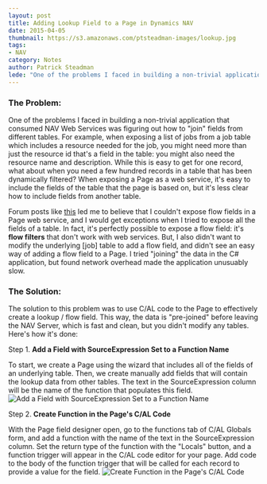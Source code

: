 ```yaml
---
layout: post
title: Adding Lookup Field to a Page in Dynamics NAV
date: 2015-04-05
thumbnail: https://s3.amazonaws.com/ptsteadman-images/lookup.jpg
tags:
- NAV
category: Notes
author: Patrick Steadman
lede: "One of the problems I faced in building a non-trivial application that consumed NAV Web Services was figuring out how to join fields from different tables."
---
```


### The Problem:

One of the problems I faced in building a non-trivial application that consumed
NAV Web Services was figuring out how to "join" fields from different tables.
For example, when exposing a list of jobs from a job table which includes a
resource needed for the job, you might need more than just the resource id
that's a field in the table: you might also need the resource name and
description.  While this is easy to get for one record, what about when you
need a few hundred records in a table that has been dynamically filtered?  When
exposing a Page as a web service, it's easy to include the fields of the table
that the page is based on, but it's less clear how to include fields from
another table.

Forum posts like [this](http://dynamicsuser.net/forums/p/32550/170843.aspx) led
me to believe that I couldn't expose flow fields in a Page web service, and I
would get exceptions when I tried to expose all the fields of a table.  In fact,
it's perfectly possible to expose a flow field: it's **flow filters** that don't
work with web services.  But, I also didn't want to modify the underlying [job]
table to add a flow field, and didn't see an easy way of adding a flow field to
a Page.  I tried "joining" the data in the C# application, but found network
overhead made the application unusuably slow.

### The Solution:

The solution to this problem was to use C/AL code to the Page to effectively
create a lookup / flow field.  This way, the data is "pre-joined" before leaving
the NAV Server, which is fast and clean, but you didn't modify any tables.
Here's how it's done:

Step 1. **Add a Field with SourceExpression Set to a Function Name**

To start, we create a Page using the wizard that includes all of the fields of
an underlying table.  Then, we create manually add fields that will contain the
lookup data from other tables.  The text in the SourceExpression column will be
the name of the function that populates this field.  ![Add a Field with
SourceExpression Set to a Function
Name](/images/lookup-1.png)


Step 2. **Create Function in the Page's C/AL Code**

With the Page field designer open, go to the functions tab of C/AL Globals form,
and add a function with the name of the text in the SourceExpression column.
Set the return type of the function with the "Locals" button, and a function
trigger will appear in the C/AL code editor for your page.  Add code to the body
of the function trigger that will be called for each record to provide a value
for the field.  ![Create Function in the Page's C/AL
Code](/images/lookup-2.png)

